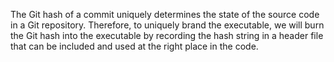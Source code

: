 The Git hash of a commit uniquely determines the state of the source code in a
Git repository. Therefore, to uniquely brand the executable, we will burn the
Git hash into the executable by recording the hash string in a header file that
can be included and used at the right place in the code.
